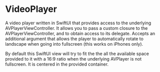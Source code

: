# VideoPlayer

A video player written in SwiftUI that provides access to the underlying AVPlayerViewController. It allows you to pass a custom closure to the AVPlayerViewController, and to obtain access to its delegate. Accepts an additional argument that allows the player to automatically rotate to landscape when going into fullscreen (this works on iPhones only).

By default this SwiftUI view will try to fit the the all the available space provided to it with a 16:9 ratio when the underlying AVPlayer is not fullscreen. It is centered in the provided container.
